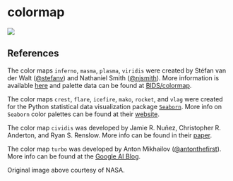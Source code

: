 # colormap

![](images/palettes.png)

## References

The color maps ```inferno```, ```masma```, ```plasma```, ```viridis``` were created by Stéfan van der Walt ([@stefanv](https://github.com/stefanv)) and Nathaniel Smith ([@njsmith](https://github.com/njsmith)). More information is available [here](https://bids.github.io/colormap/) and palette data can be found at [BIDS/colormap](https://github.com/BIDS/colormap).

The color maps ```crest```, ```flare```, ```icefire```, ```mako```, ```rocket```, and ```vlag``` were created for the Python statistical data visualization package [```Seaborn```](https://github.com/mwaskom/seaborn). More info on ```Seaborn``` color palettes can be found at their [website](https://seaborn.pydata.org/tutorial/color_palettes.html).

The color map ```cividis``` was developed by Jamie R. Nuñez, Christopher R. Anderton, and Ryan S. Renslow. More info can be found in their [paper](https://journals.plos.org/plosone/article?id=10.1371/journal.pone.0199239).

The color map ```turbo``` was developed by Anton Mikhailov ([@antonthefirst](https://github.com/antonthefirst)). More info can be found at the [Google AI Blog](https://ai.googleblog.com/2019/08/turbo-improved-rainbow-colormap-for.html).

Original image above courtesy of NASA.
